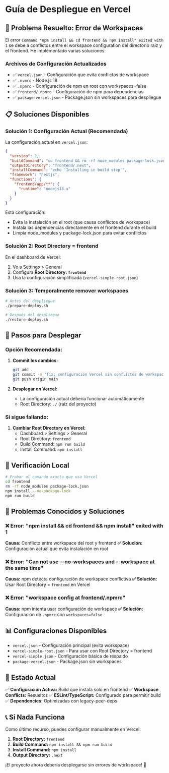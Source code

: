 # Guía de Despliegue en Vercel

## 🚀 Problema Resuelto: Error de Workspaces

El error `Command "npm install && cd frontend && npm install" exited with 1` se debe a conflictos entre el workspace configuration del directorio raíz y el frontend. He implementado varias soluciones:

### Archivos de Configuración Actualizados

- ✅ `vercel.json` - Configuración que evita conflictos de workspace
- ✅ `.nvmrc` - Node.js 18
- ✅ `.npmrc` - Configuración de npm en root con workspaces=false
- ✅ `frontend/.npmrc` - Configuración de npm para dependencias
- ✅ `package-vercel.json` - Package.json sin workspaces para despliegue

## 📋 Soluciones Disponibles

### Solución 1: Configuración Actual (Recomendada)

La configuración actual en `vercel.json`:
```json
{
  "version": 2,
  "buildCommand": "cd frontend && rm -rf node_modules package-lock.json && npm install --no-package-lock && npm run build",
  "outputDirectory": "frontend/.next",
  "installCommand": "echo 'Installing in build step'",
  "framework": "nextjs",
  "functions": {
    "frontend/app/**": {
      "runtime": "nodejs18.x"
    }
  }
}
```

Esta configuración:
- Evita la instalación en el root (que causa conflictos de workspace)
- Instala las dependencias directamente en el frontend durante el build
- Limpia node_modules y package-lock.json para evitar conflictos

### Solución 2: Root Directory = frontend

En el dashboard de Vercel:
1. Ve a Settings > General
2. Configura **Root Directory: `frontend`**
3. Usa la configuración simplificada (`vercel-simple-root.json`)

### Solución 3: Temporalmente remover workspaces

```bash
# Antes del despliegue
./prepare-deploy.sh

# Después del despliegue
./restore-deploy.sh
```

## 🔧 Pasos para Desplegar

### Opción Recomendada:

1. **Commit los cambios:**
   ```bash
   git add .
   git commit -m "fix: configuración Vercel sin conflictos de workspace"
   git push origin main
   ```

2. **Desplegar en Vercel:**
   - La configuración actual debería funcionar automáticamente
   - Root Directory: `./` (raíz del proyecto)

### Si sigue fallando:

1. **Cambiar Root Directory en Vercel:**
   - Dashboard > Settings > General
   - Root Directory: `frontend`
   - Build Command: `npm run build`
   - Install Command: `npm install`

## 🧪 Verificación Local

```bash
# Probar el comando exacto que usa Vercel
cd frontend
rm -rf node_modules package-lock.json
npm install --no-package-lock
npm run build
```

## 🐛 Problemas Conocidos y Soluciones

### ❌ Error: "npm install && cd frontend && npm install" exited with 1
**Causa:** Conflicto entre workspace del root y frontend
**✅ Solución:** Configuración actual que evita instalación en root

### ❌ Error: "Can not use --no-workspaces and --workspace at the same time"
**Causa:** npm detecta configuración de workspace conflictiva
**✅ Solución:** Usar Root Directory = `frontend` en Vercel

### ❌ Error: "workspace config at frontend/.npmrc"
**Causa:** npm intenta usar configuración de workspace
**✅ Solución:** Configuración de `.npmrc` con `workspaces=false`

## 📊 Configuraciones Disponibles

- `vercel.json` - Configuración principal (evita workspace)
- `vercel-simple-root.json` - Para usar con Root Directory = frontend
- `vercel-simple.json` - Configuración básica de respaldo
- `package-vercel.json` - Package.json sin workspaces

## 🚀 Estado Actual

✅ **Configuración Activa:** Build que instala solo en frontend
✅ **Workspace Conflicts:** Resueltos
✅ **ESLint/TypeScript:** Configurado para permitir build
✅ **Dependencies:** Optimizadas con legacy-peer-deps

## 📞 Si Nada Funciona

Como último recurso, puedes configurar manualmente en Vercel:

1. **Root Directory:** `frontend`
2. **Build Command:** `npm install && npm run build`
3. **Install Command:** `npm install`
4. **Output Directory:** `.next`

¡El proyecto ahora debería desplegarse sin errores de workspace! 🎉 